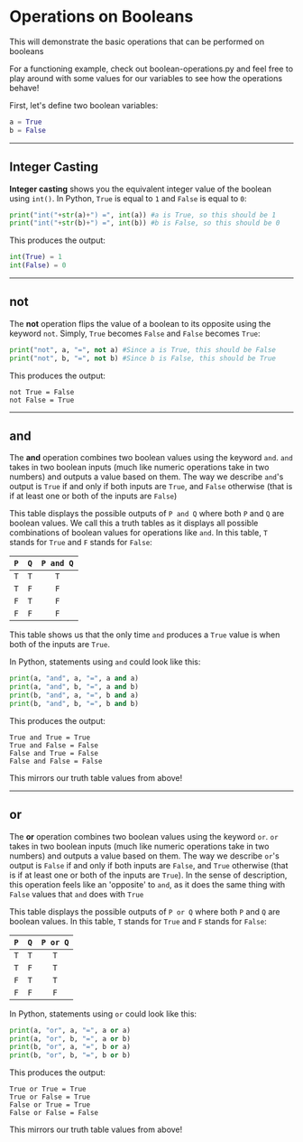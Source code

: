 # Operations on Booleans

This will demonstrate the basic operations that can be performed on booleans

For a functioning example, check out boolean-operations.py and feel free to play around with some values for our variables to see how the operations behave!

First, let's define two boolean variables:

```python
a = True
b = False
```

---

## Integer Casting

**Integer casting** shows you the equivalent integer value of the boolean using `int()`. In Python, `True` is equal to `1` and `False` is equal to `0`:

```python
print("int("+str(a)+") =", int(a)) #a is True, so this should be 1
print("int("+str(b)+") =", int(b)) #b is False, so this should be 0
```

This produces the output:

```python
int(True) = 1
int(False) = 0
```

---

## not

The **not** operation flips the value of a boolean to its opposite using the keyword `not`. Simply, `True` becomes `False` and `False` becomes `True`:

```python
print("not", a, "=", not a) #Since a is True, this should be False
print("not", b, "=", not b) #Since b is False, this should be True
```

This produces the output:

```
not True = False
not False = True
```

---

## and

The **and** operation combines two boolean values using the keyword `and`. `and` takes in two boolean inputs (much like numeric operations take in two numbers) and outputs a value based on them. The way we describe `and`'s output is `True` if and only if both inputs are `True`, and `False` otherwise (that is if at least one or both of the inputs are `False`)

This table displays the possible outputs of `P and Q` where both `P` and `Q` are boolean values. We call this a truth tables as it displays all possible combinations of boolean values for operations like `and`. In this table, `T` stands for `True` and `F` stands for `False`:

| `P` | `Q` | `P and Q` |
| :-: | :-: | :-------: |
| `T` | `T` |    `T`    |
| `T` | `F` |    `F`    |
| `F` | `T` |    `F`    |
| `F` | `F` |    `F`    |

This table shows us that the only time `and` produces a `True` value is when both of the inputs are `True`.

In Python, statements using `and` could look like this:

```Python
print(a, "and", a, "=", a and a)
print(a, "and", b, "=", a and b)
print(b, "and", a, "=", b and a)
print(b, "and", b, "=", b and b)
```

This produces the output:

```
True and True = True
True and False = False
False and True = False
False and False = False
```

This mirrors our truth table values from above!

---

## or

The **or** operation combines two boolean values using the keyword `or`. `or` takes in two boolean inputs (much like numeric operations take in two numbers) and outputs a value based on them. The way we describe `or`'s output is `False` if and only if both inputs are `False`, and `True` otherwise (that is if at least one or both of the inputs are `True`). In the sense of description, this operation feels like an 'opposite' to `and`, as it does the same thing with `False` values that `and` does with `True`

This table displays the possible outputs of `P or Q` where both `P` and `Q` are boolean values. In this table, `T` stands for `True` and `F` stands for `False`:

| `P` | `Q` | `P or Q` |
| :-: | :-: | :------: |
| `T` | `T` |   `T`    |
| `T` | `F` |   `T`    |
| `F` | `T` |   `T`    |
| `F` | `F` |   `F`    |

In Python, statements using `or` could look like this:

```Python
print(a, "or", a, "=", a or a)
print(a, "or", b, "=", a or b)
print(b, "or", a, "=", b or a)
print(b, "or", b, "=", b or b)
```

This produces the output:

```
True or True = True
True or False = True
False or True = True
False or False = False
```

This mirrors our truth table values from above!
